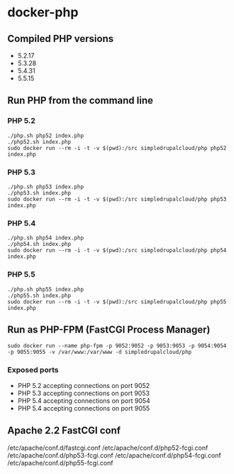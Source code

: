 docker-php
==========

Compiled PHP versions
---------------------

- 5.2.17
- 5.3.28
- 5.4.31
- 5.5.15

Run PHP from the command line
-----------------------------

### PHP 5.2

    ./php.sh php52 index.php
    ./php52.sh index.php
    sudo docker run --rm -i -t -v $(pwd):/src simpledrupalcloud/php php52 index.php


### PHP 5.3

    ./php.sh php53 index.php
    ./php53.sh index.php
    sudo docker run --rm -i -t -v $(pwd):/src simpledrupalcloud/php php53 index.php

### PHP 5.4

    ./php.sh php54 index.php
    ./php54.sh index.php
    sudo docker run --rm -i -t -v $(pwd):/src simpledrupalcloud/php php54 index.php

### PHP 5.5

    ./php.sh php55 index.php
    ./php55.sh index.php
    sudo docker run --rm -i -t -v $(pwd):/src simpledrupalcloud/php php55 index.php

Run as PHP-FPM (FastCGI Process Manager)
----------------------------------------

    sudo docker run --name php-fpm -p 9052:9052 -p 9053:9053 -p 9054:9054 -p 9055:9055 -v /var/www:/var/www -d simpledrupalcloud/php

### Exposed ports

- PHP 5.2 accepting connections on port 9052
- PHP 5.3 accepting connections on port 9053
- PHP 5.4 accepting connections on port 9054
- PHP 5.4 accepting connections on port 9055

Apache 2.2 FastCGI conf
-----------------------

/etc/apache/conf.d/fastcgi.conf
/etc/apache/conf.d/php52-fcgi.conf
/etc/apache/conf.d/php53-fcgi.conf
/etc/apache/conf.d/php54-fcgi.conf
/etc/apache/conf.d/php55-fcgi.conf